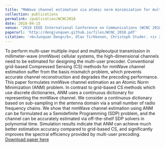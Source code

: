 ```yaml
---
title: "MmWave channel estimation via atomic norm minimization for multi-user hybrid precoding"
collection: publications
permalink: /publication/WCNC2018
date: 2018-04-15
venue: '2018 IEEE International Conference on Communications (WCNC 2018)'
paperurl: 'http://dengjunquan.github.io/files/WCNC_2018.pdf'
citation: '<b>Junquan Deng</b>, Olav Tirkkonen, Christoph Studer. <i> 2017 IEEE International Conference on Communications.</i> <b>ICC 2017</b>.'
---
```

To perform multi-user multiple-input and multipleoutput transmission in millimeter-wave (mmWave) cellular systems, the high-dimensional channels need to be estimated for designing the multi-user precoder. Conventional grid-based Compressed Sensing (CS) methods for mmWave channel estimation suffer from the basis mismatch problem, which prevents accurate channel reconstruction and degrades the precoding performance. This paper formulates mmWave channel estimation as an Atomic Norm Minimization (ANM) problem. In contrast to grid-based CS methods which use discrete dictionaries, ANM uses a continuous dictionary for representing the mmWave channel. We consider a continuous dictionary based on sub-sampling in the antenna domain via a small number of radio frequency chains. We show that mmWave channel estimation using ANM can be formulated as a Semidefinite Programming (SDP) problem, and the channel can be accurately estimated via off-the-shelf SDP solvers in polynomial time. Simulation results indicate that ANM can achieve much better estimation accuracy compared to grid-based CS, and significantly improves the spectral efficiency provided by multi-user precoding.
[Download paper here](http://dengjunquan.github.io/files/WCNC_2018.pdf)
